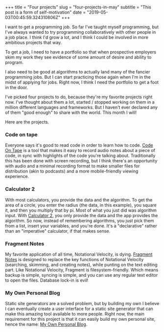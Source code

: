 +++
title = "Four projects"
slug = "four-projects-in-may"
subtitle = "This post is a form of self-motivation"
date = "2019-05-03T00:45:59.324310806Z"
+++

I want to get a programming job. So far I've taught myself programming, but I've always wanted to try programming collaboratively with other people in a job place. I think I'd grow a lot, and I think I could be involved in more ambitious projects that way.

To get a job, I need to have a portfolio so that when prospective employers skim my work they see evidence of some amount of desire and ability to program.

I also need to be good at algorithms to actually land many of the fancier programming jobs. But I can start practicing those again when I'm in the midst of applying for jobs. Right now, I think I need the portfolio to get a foot in the door.

I've picked four projects to do, because they're my favorite projects right now. I've thought about them a lot, started / stopped working on them in a million different languages and frameworks. But I haven't ever declared any of them "good enough" to share with the world. This month I will!

Here are the projects.

### Code on tape

Everyone says it's good to read code in order to learn how to code. [Code On Tape][1] is a tool that makes it easy to record audio notes about a piece of code, in sync with highlights of the code you're talking about. Traditionally this has been done with screen recording, but I think there's an opportunity with audio and a minimal recording format to make smaller files for distribution (akin to podcasts) and a more mobile-friendly viewing experience.

### Calculator 2

With most calculators, you provide the data and the algorithm. To get the area of a circle, you enter the radius (the data, in this example), you square it, and then you multiply that by pi. Most of what you just did was algorithm input. With [Calculator 2][2], you only provide the data and the app provides the algorithm. So now, instead of remembering algorithms, you just pick them from a list, insert your variables, and you're done. It's a "declarative" rather than an "imperative" calculator, if that makes sense.

### Fragment Notes

My favorite application of all time, Notational Velocity, is dying. [Fragment Notes][3] is designed to replace the key functions of Notational Velocity (searching, skimming, and creating notes), while punting on the text editing part. Like Notational Velocity, Fragment is filesystem-friendly. Which means backup is simple, syncing is simple, and you can use any regular text editor to open the files. Database lock-in is evil!

### My Own Personal Blog

Static site generators are a solved problem, but by building my own I believe I can eventually create a user interface for a static site generator that can make this amazing tool available to more people. Right now, the main requirement for this project is that it can easily build my own personal site, hence the name: [My Own Personal Blog][4].

[1]: https://github.com/futurepaul/code-on-tape
[2]: https://github.com/futurepaul/calculator-2
[3]: https://github.com/futurepaul/fragment
[4]: https://github.com/futurepaul/my-own-personal-blog
